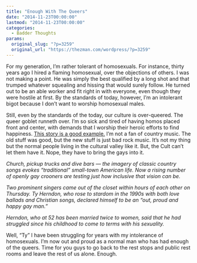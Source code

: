 ```yaml
---
title: "Enough With The Queers"
date: "2014-11-23T00:00:00"
lastmod: "2014-11-23T00:00:00"
categories:
  - Badder Thoughts
params:
  original_slug: "?p=3259"
  original_url: "https://thezman.com/wordpress/?p=3259"
---
```


For my generation, I’m rather tolerant of homosexuals. For instance,
thirty years ago I hired a flaming homosexual, over the objections of
others. I was not making a point. He was simply the best qualified by a
long shot and that trumped whatever squealing and hissing that would
surely follow. He turned out to be an able worker and fit right in with
everyone, even though they were hostile at first. By the standards of
today, however, I’m an intolerant bigot because I don’t want to worship
homosexual males.

Still, even by the standards of the today, our culture is over-queered.
The queer goblet runneth over. I’m so sick and tired of having homos
placed front and center, with demands that I worship their heroic
efforts to find happiness. <a
href="http://news.yahoo.com/gay-singers-test-country-musics-appeal-230736747.html"
rel="noopener" target="_blank">This story is a good example.</a> I’m not
a fan of country music. The old stuff was good, but the new stuff is
just bad rock music. It’s not my thing but the normal people living in
the cultural valley like it. But, the Cult can’t let them have it. Nope,
they have to bring the gays into it.

*Church, pickup trucks and dive bars — the imagery of classic country
songs evokes “traditional” small-town American life. Now a rising number
of openly gay crooners are testing just how inclusive that vision can
be.*

*Two prominent singers came out of the closet within hours of each other
on Thursday. Ty Herndon, who rose to stardom in the 1990s with both love
ballads and Christian songs, declared himself to be an “out, proud and
happy gay man.”*

*Herndon, who at 52 has been married twice to women, said that he had
struggled since his childhood to come to terms with his sexuality.*

Well, “Ty” I have been struggling for years with my intolerance of
homosexuals. I’m now out and proud as a normal man who has had enough of
the queers. Time for you guys to go back to the rest stops and public
rest rooms and leave the rest of us alone. Enough.

 
